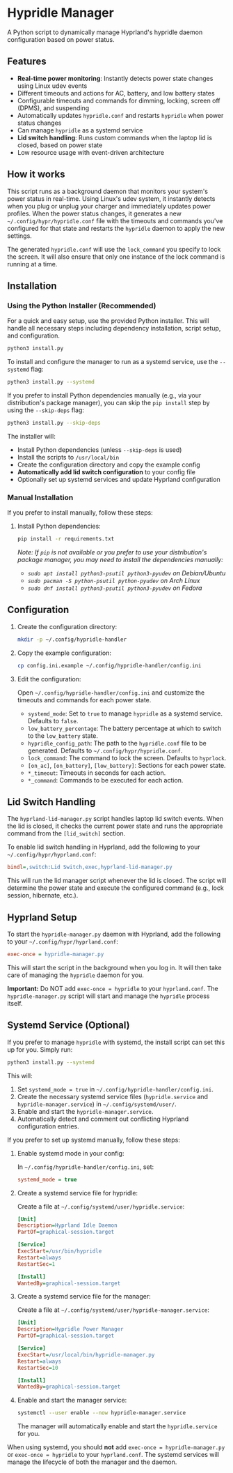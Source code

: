 # Hypridle Manager

A Python script to dynamically manage Hyprland's hypridle daemon configuration based on power status.

## Features

- **Real-time power monitoring**: Instantly detects power state changes using Linux udev events
- Different timeouts and actions for AC, battery, and low battery states
- Configurable timeouts and commands for dimming, locking, screen off (DPMS), and suspending
- Automatically updates `hypridle.conf` and restarts `hypridle` when power status changes
- Can manage `hypridle` as a systemd service
- **Lid switch handling**: Runs custom commands when the laptop lid is closed, based on power state
- Low resource usage with event-driven architecture

## How it works

This script runs as a background daemon that monitors your system's power status in real-time. Using Linux's udev system, it instantly detects when you plug or unplug your charger and immediately updates power profiles. When the power status changes, it generates a new `~/.config/hypr/hypridle.conf` file with the timeouts and commands you've configured for that state and restarts the `hypridle` daemon to apply the new settings.

The generated `hypridle.conf` will use the `lock_command` you specify to lock the screen. It will also ensure that only one instance of the lock command is running at a time.

## Installation

### Using the Python Installer (Recommended)

For a quick and easy setup, use the provided Python installer. This will handle all necessary steps including dependency installation, script setup, and configuration.

```bash
python3 install.py
```

To install and configure the manager to run as a systemd service, use the `--systemd` flag:

```bash
python3 install.py --systemd
```

If you prefer to install Python dependencies manually (e.g., via your distribution's package manager), you can skip the `pip install` step by using the `--skip-deps` flag:

```bash
python3 install.py --skip-deps
```

The installer will:

- Install Python dependencies (unless `--skip-deps` is used)
- Install the scripts to `/usr/local/bin`
- Create the configuration directory and copy the example config
- **Automatically add lid switch configuration** to your config file
- Optionally set up systemd services and update Hyprland configuration

### Manual Installation

If you prefer to install manually, follow these steps:

1. Install Python dependencies:

   ```bash
   pip install -r requirements.txt
   ```

   *Note: If `pip` is not available or you prefer to use your distribution's package manager, you may need to install the dependencies manually:*
   - *`sudo apt install python3-psutil python3-pyudev` on Debian/Ubuntu*
   - *`sudo pacman -S python-psutil python-pyudev` on Arch Linux*
   - *`sudo dnf install python3-psutil python3-pyudev` on Fedora*

## Configuration

1. Create the configuration directory:

   ```bash
   mkdir -p ~/.config/hypridle-handler
   ```

2. Copy the example configuration:

   ```bash
   cp config.ini.example ~/.config/hypridle-handler/config.ini
   ```

3. Edit the configuration:

   Open `~/.config/hypridle-handler/config.ini` and customize the timeouts and commands for each power state.

   - `systemd_mode`: Set to `true` to manage `hypridle` as a systemd service. Defaults to `false`.
   - `low_battery_percentage`: The battery percentage at which to switch to the `low_battery` state.
   - `hypridle_config_path`: The path to the `hypridle.conf` file to be generated. Defaults to `~/.config/hypr/hypridle.conf`.
   - `lock_command`: The command to lock the screen. Defaults to `hyprlock`.
   - `[on_ac]`, `[on_battery]`, `[low_battery]`: Sections for each power state.
   - `*_timeout`: Timeouts in seconds for each action.
   - `*_command`: Commands to be executed for each action.

## Lid Switch Handling

The `hyprland-lid-manager.py` script handles laptop lid switch events. When the lid is closed, it checks the current power state and runs the appropriate command from the `[lid_switch]` section.

To enable lid switch handling in Hyprland, add the following to your `~/.config/hypr/hyprland.conf`:

```ini
bindl=,switch:Lid Switch,exec,hyprland-lid-manager.py
```

This will run the lid manager script whenever the lid is closed. The script will determine the power state and execute the configured command (e.g., lock session, hibernate, etc.).

## Hyprland Setup

To start the `hypridle-manager.py` daemon with Hyprland, add the following to your `~/.config/hypr/hyprland.conf`:

```ini
exec-once = hypridle-manager.py
```

This will start the script in the background when you log in. It will then take care of managing the `hypridle` daemon for you.

**Important:** Do NOT add `exec-once = hypridle` to your `hyprland.conf`. The `hypridle-manager.py` script will start and manage the `hypridle` process itself.

## Systemd Service (Optional)

If you prefer to manage `hypridle` with systemd, the install script can set this up for you. Simply run:

```bash
python3 install.py --systemd
```

This will:

1. Set `systemd_mode = true` in `~/.config/hypridle-handler/config.ini`.
2. Create the necessary systemd service files (`hypridle.service` and `hypridle-manager.service`) in `~/.config/systemd/user/`.
3. Enable and start the `hypridle-manager.service`.
4. Automatically detect and comment out conflicting Hyprland configuration entries.

If you prefer to set up systemd manually, follow these steps:

1. Enable systemd mode in your config:

   In `~/.config/hypridle-handler/config.ini`, set:

   ```ini
   systemd_mode = true
   ```

2. Create a systemd service file for hypridle:

   Create a file at `~/.config/systemd/user/hypridle.service`:

   ```ini
   [Unit]
   Description=Hyprland Idle Daemon
   PartOf=graphical-session.target

   [Service]
   ExecStart=/usr/bin/hypridle
   Restart=always
   RestartSec=1

   [Install]
   WantedBy=graphical-session.target
   ```

3. Create a systemd service file for the manager:

   Create a file at `~/.config/systemd/user/hypridle-manager.service`:

   ```ini
   [Unit]
   Description=Hypridle Power Manager
   PartOf=graphical-session.target

   [Service]
   ExecStart=/usr/local/bin/hypridle-manager.py
   Restart=always
   RestartSec=10

   [Install]
   WantedBy=graphical-session.target
   ```

4. Enable and start the manager service:

   ```bash
   systemctl --user enable --now hypridle-manager.service
   ```

   The manager will automatically enable and start the `hypridle.service` for you.

When using systemd, you should **not** add `exec-once = hypridle-manager.py` or `exec-once = hypridle` to your `hyprland.conf`. The systemd services will manage the lifecycle of both the manager and the daemon.
